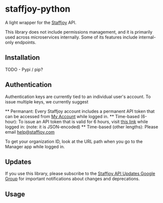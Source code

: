 # staffjoy-python

A light wrapper for the [Staffjoy](https://www.staffjoy.com) API. 

This library does not include permissions management, and it is primarily used across microservices internally. Some of its features include internal-only endpoints.

## Installation

TODO - Pypi / pip?

## Authentication

Authentication keys are currently tied to an individual user's account. To issue multiple keys, we currently suggest 

** Permanant: Every Staffjoy account includes a permanent API token that can be accessed from [My Account](https://www.staffjoy.com/auth/api-key) while logged in. 
** Time-based (6-hour): To issue an API token that is valid for 6 hours, visit [this link]({https://www.staffjoy.com/auth/api-token) while logged in: (note: it is JSON-encoded)
** Time-based (other lengths): Please email help@staffjoy.com


To get your organization ID, look at the URL path when you go to the Manager app while logged in.

## Updates

If you use this library, please subscribe to the [Staffjoy API Updates Google Group](https://groups.google.com/forum/#!forum/staffjoy-api-updates) for important notifications about changes and deprecations.

## Usage

